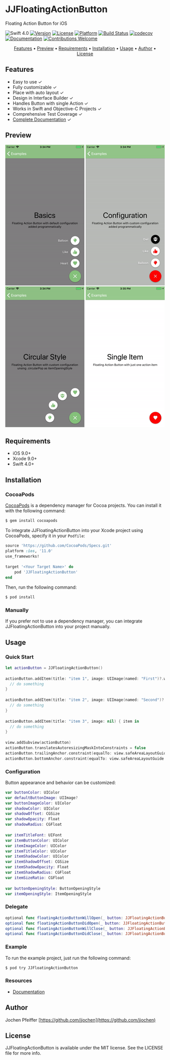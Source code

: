 # JJFloatingActionButton
Floating Action Button for iOS

![Swift 4.0](https://img.shields.io/badge/Swift-4.0-orange.svg) [![Version](https://img.shields.io/cocoapods/v/JJFloatingActionButton.svg?style=flat)](https://cocoapods.org/pods/JJFloatingActionButton) [![License](https://img.shields.io/cocoapods/l/JJFloatingActionButton.svg?style=flat)](https://cocoapods.org/pods/JJFloatingActionButton) [![Platform](https://img.shields.io/cocoapods/p/JJFloatingActionButton.svg?style=flat)](https://cocoapods.org/pods/JJFloatingActionButton) [![Build Status](https://circleci.com/gh/jjochen/JJFloatingActionButton.svg?style=shield)](https://circleci.com/gh/jjochen/JJFloatingActionButton) [![codecov](https://codecov.io/gh/jjochen/JJFloatingActionButton/branch/master/graph/badge.svg)](https://codecov.io/gh/jjochen/JJFloatingActionButton) [![Documentation](https://jjochen.github.io/JJFloatingActionButton/badge.svg)](https://jjochen.github.io/JJFloatingActionButton) [![Contributions Welcome](https://img.shields.io/badge/contributions-welcome-brightgreen.svg?style=flat)](https://github.com/jjochen/JJFloatingActionButton/issues)

<p align="center">
  <a href="#features">Features</a> • <a href="#preview">Preview</a> • <a href="#requirements">Requirements</a> • <a href="#installation">Installation</a> • <a href="#usage">Usage</a> • <a href="#author">Author</a> • <a href="#license">License</a>
</p>


## <a name="features"></a>Features

- Easy to use  ✓
- Fully customizable  ✓
- Place with auto layout  ✓
- Design in Interface Builder  ✓
- Handles Button with single Action  ✓
- Works in Swift and Objective-C Projects  ✓
- Comprehensive Test Coverage  ✓
- [Complete Documentation](https://jjochen.github.io/JJFloatingActionButton)  ✓


## <a name="preview"></a>Preview

<p align="center">
  <img src="https://github.com/jjochen/JJFloatingActionButton/raw/master/Images/JJFloatingActionButtonBasics.gif" width='250' alt="Preview Basics"> 
  <img src="https://github.com/jjochen/JJFloatingActionButton/raw/master/Images/JJFloatingActionButtonConfiguration.gif" width='250' alt="Preview Configuration"> 
  <img src="https://github.com/jjochen/JJFloatingActionButton/raw/master/Images/JJFloatingActionButtonCircularPop.gif" width='250' alt="Preview Circular Pop"> 
  <img src="https://github.com/jjochen/JJFloatingActionButton/raw/master/Images/JJFloatingActionButtonSingleItem.gif" width='250' alt="Preview Single Item">
</p>


## <a name="requirements"></a>Requirements

- iOS 9.0+
- Xcode 9.0+
- Swift 4.0+


## <a name="installation"></a>Installation

### CocoaPods

[CocoaPods](http://cocoapods.org) is a dependency manager for Cocoa projects. You can install it with the following command:

```bash
$ gem install cocoapods
```

To integrate JJFloatingActionButton into your Xcode project using CocoaPods, specify it in your `Podfile`:

```ruby
source 'https://github.com/CocoaPods/Specs.git'
platform :ios, '11.0'
use_frameworks!

target '<Your Target Name>' do
    pod 'JJFloatingActionButton'
end
```

Then, run the following command:

```bash
$ pod install
```

### Manually

If you prefer not to use a dependency manager, you can integrate JJFloatingActionButton into your project manually.


## <a name="usage"></a>Usage

### Quick Start

```swift
let actionButton = JJFloatingActionButton()

actionButton.addItem(title: "item 1", image: UIImage(named: "First")?.withRenderingMode(.alwaysTemplate)) { item in
  // do something
}

actionButton.addItem(title: "item 2", image: UIImage(named: "Second")?.withRenderingMode(.alwaysTemplate)) { item in
  // do something
}

actionButton.addItem(title: "item 3", image: nil) { item in
  // do something
}

view.addSubview(actionButton)
actionButton.translatesAutoresizingMaskIntoConstraints = false
actionButton.trailingAnchor.constraint(equalTo: view.safeAreaLayoutGuide.trailingAnchor, constant: -16).isActive = true
actionButton.bottomAnchor.constraint(equalTo: view.safeAreaLayoutGuide.bottomAnchor, constant: -16).isActive = true
```

### Configuration

Button appearance and behavior can be customized:

```swift
var buttonColor: UIColor
var defaultButtonImage: UIImage?
var buttonImageColor: UIColor
var shadowColor: UIColor
var shadowOffset: CGSize
var shadowOpacity: Float
var shadowRadius: CGFloat

var itemTitleFont: UIFont
var itemButtonColor: UIColor
var itemImageColor: UIColor
var itemTitleColor: UIColor
var itemShadowColor: UIColor
var itemShadowOffset: CGSize
var itemShadowOpacity: Float
var itemShadowRadius: CGFloat
var itemSizeRatio: CGFloat
 
var buttonOpeningStyle: ButtonOpeningStyle
var itemOpeningStyle: ItemOpeningStyle
```

### Delegate

```swift
optional func floatingActionButtonWillOpen(_ button: JJFloatingActionButton)
optional func floatingActionButtonDidOpen(_ button: JJFloatingActionButton)
optional func floatingActionButtonWillClose(_ button: JJFloatingActionButton)
optional func floatingActionButtonDidClose(_ button: JJFloatingActionButton)
```

### Example

To run the example project, just run the following command:

```bash
$ pod try JJFloatingActionButton
```

### Resources

- [Documentation](https://jjochen.github.io/JJFloatingActionButton/)


## <a name="author"></a>Author

Jochen Pfeiffer [https://github.com/jjochen](https://github.com/jjochen)


## <a name="license"></a>License

JJFloatingActionButton is available under the MIT license. See the LICENSE file for more info.
